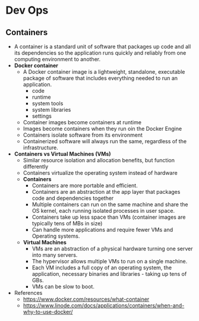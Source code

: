 # Dev Ops

## Containers
- A container is a standard unit of software that packages up code and all its dependencies so the application runs quickly and reliably from one computing environment to another.
- **Docker container**
  - A Docker container image is a lightweight, standalone, executable package of software that includes everything needed to run an application. 
    - code
    - runtime
    - system tools
    - system libraries 
    - settings
  - Container images become containers at runtime
  - Images become containers when they run oin the Docker Engine
  - Containers isolate software from its environment
  - Containerized software will always run the same, regardless of the infrastructure.
- **Containers vs Virtual Machines (VMs)**
  - Similar resource isolation and allocation benefits, but function differently
  - Containers virtualize the operating system instead of hardware
  - **Containers**
    - Containers are more portable and efficient.
    - Containers are an abstraction at the app layer that packages code and dependencies together
    - Multiple containers can run on the same machine and share the OS kernel, each running isolated processes in user space.
    - Containers take up less space than VMs (container images are typically tens of MBs in size)
    - Can handle more applications and require fewer VMs and Operating systems.
  - **Virtual Machines**
    - VMs are an abstraction of a physical hardware turning one server into many servers. 
    - The hypervisor allows multiple VMs to run on a single machine.
    - Each VM includes a full copy of an operating system, the application, necessary binaries and libraries - taking up tens of GBs.
    - VMs can be slow to boot.
- References
  - https://www.docker.com/resources/what-container
  - https://www.linode.com/docs/applications/containers/when-and-why-to-use-docker/